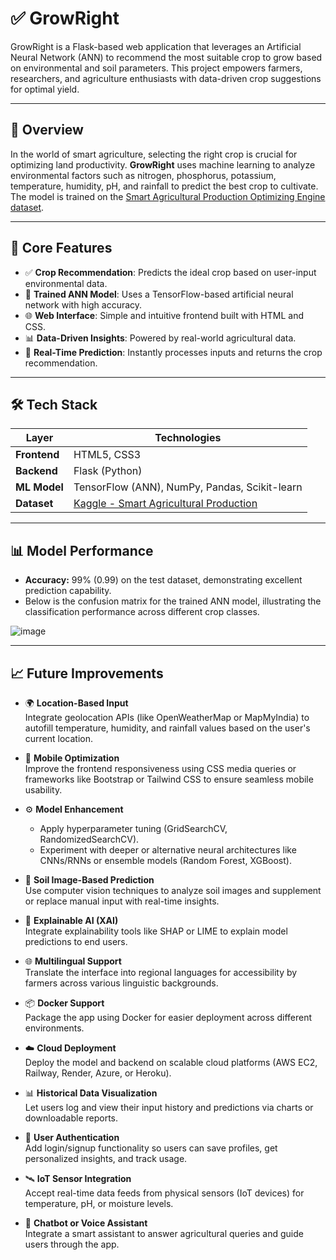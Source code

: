 # ✅ GrowRight

GrowRight is a Flask-based web application that leverages an Artificial Neural Network (ANN) to recommend the most suitable crop to grow based on environmental and soil parameters. This project empowers farmers, researchers, and agriculture enthusiasts with data-driven crop suggestions for optimal yield.

---

## 🌾 Overview

In the world of smart agriculture, selecting the right crop is crucial for optimizing land productivity. **GrowRight** uses machine learning to analyze environmental factors such as nitrogen, phosphorus, potassium, temperature, humidity, pH, and rainfall to predict the best crop to cultivate. The model is trained on the [Smart Agricultural Production Optimizing Engine dataset](https://www.kaggle.com/datasets/chitrakumari25/smart-agricultural-production-optimizing-engine).

---

## 🚀 Core Features

- ✅ **Crop Recommendation**: Predicts the ideal crop based on user-input environmental data.
- 🧠 **Trained ANN Model**: Uses a TensorFlow-based artificial neural network with high accuracy.
- 🌐 **Web Interface**: Simple and intuitive frontend built with HTML and CSS.
- 📊 **Data-Driven Insights**: Powered by real-world agricultural data.
- 🔁 **Real-Time Prediction**: Instantly processes inputs and returns the crop recommendation.

---

## 🛠️ Tech Stack

| Layer        | Technologies                           |
|-------------|----------------------------------------|
| **Frontend** | HTML5, CSS3                           |
| **Backend**  | Flask (Python)                        |
| **ML Model** | TensorFlow (ANN), NumPy, Pandas, Scikit-learn |
| **Dataset**  | [Kaggle - Smart Agricultural Production](https://www.kaggle.com/datasets/chitrakumari25/smart-agricultural-production-optimizing-engine) |

---------------------------------------------------------------------------------

## 📊 Model Performance

- **Accuracy:** 99% (0.99) on the test dataset, demonstrating excellent prediction capability.
- Below is the confusion matrix for the trained ANN model, illustrating the classification performance across different crop classes.

![image](https://github.com/user-attachments/assets/5e94dd74-e63c-4ff1-8eda-3523ffcbd306)




---------------------------------------------------------------------------------

## 📈 Future Improvements

- 🌍 **Location-Based Input**  
  Integrate geolocation APIs (like OpenWeatherMap or MapMyIndia) to autofill temperature, humidity, and rainfall values based on the user's current location.

- 📱 **Mobile Optimization**  
  Improve the frontend responsiveness using CSS media queries or frameworks like Bootstrap or Tailwind CSS to ensure seamless mobile usability.

- ⚙️ **Model Enhancement**  
  - Apply hyperparameter tuning (GridSearchCV, RandomizedSearchCV).
  - Experiment with deeper or alternative neural architectures like CNNs/RNNs or ensemble models (Random Forest, XGBoost).

- 🧪 **Soil Image-Based Prediction**  
  Use computer vision techniques to analyze soil images and supplement or replace manual input with real-time insights.

- 🧠 **Explainable AI (XAI)**  
  Integrate explainability tools like SHAP or LIME to explain model predictions to end users.

- 🌐 **Multilingual Support**  
  Translate the interface into regional languages for accessibility by farmers across various linguistic backgrounds.

- 📦 **Docker Support**  
  Package the app using Docker for easier deployment across different environments.

- ☁️ **Cloud Deployment**  
  Deploy the model and backend on scalable cloud platforms (AWS EC2, Railway, Render, Azure, or Heroku).

- 📊 **Historical Data Visualization**  
  Let users log and view their input history and predictions via charts or downloadable reports.

- 🔐 **User Authentication**  
  Add login/signup functionality so users can save profiles, get personalized insights, and track usage.

- 🛰️ **IoT Sensor Integration**  
  Accept real-time data feeds from physical sensors (IoT devices) for temperature, pH, or moisture levels.

- 💬 **Chatbot or Voice Assistant**  
  Integrate a smart assistant to answer agricultural queries and guide users through the app.


